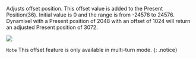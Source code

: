 Adjusts offset position. This offset value is added to the Present Position(36).
Initial value is 0 and the range is from -24576 to 24576.
Dynamixel with a Present position of 2048 with an offset of 1024 will return an adjusted Present position of 3072.

![](/emanual/assets/images/dxl/mx/mx-12_multiturn_offset.jpg)

`Note` This offset feature is only available in multi-turn mode.
{: .notice}
